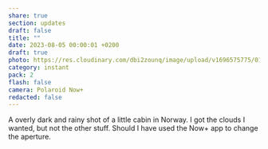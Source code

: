 ```yaml
---
share: true
section: updates
draft: false
title: ""
date: 2023-08-05 00:00:01 +0200
draft: true
photo: https://res.cloudinary.com/dbi2zounq/image/upload/v1696575775/016_noygjo.jpg
category: instant
pack: 2
flash: false
camera: Polaroid Now+
redacted: false
---
```



A overly dark and rainy shot of a little cabin in Norway. I got the clouds I wanted, but not the other stuff. Should I have used the Now+ app to change the aperture.